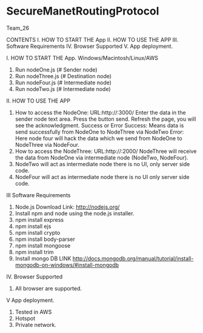 SecureManetRoutingProtocol
==========================

Team_26


CONTENTS
I.	HOW TO START THE App
II. HOW TO USE THE APP
III. Software Requirements
IV. Browser Supported
V. App deployment.

I. HOW TO START THE App.
Windows/Macintosh/Linux/AWS

1. Run nodeOne.js   (# Sender node)
2. Run nodeThree.js (# Destination node)
3. Run nodeFour.js  (# Intermediate node)
4. Run nodeTwo.js   (# Intermediate node)

II. HOW TO USE THE APP
1. How to access the NodeOne: URL:http://<localhost>:3000/
   Enter the data in the sender node text area.
   Press the button send.
   Refresh the page, you will see the acknowledgment. Success or Error
   Success: Means data is send successfully from NodeOne to NodeThree via NodeTwo
   Error: Here node four will hack the data which we send from NodeOne to NodeThree via NodeFour.      
2. How to access the NodeThree: URL:http://<localhost>:2000/
   NodeThree will receive the data from NodeOne via intermediate node (NodeTwo, NodeFour).
3. NodeTwo will act as intermediate node there is no UI, only server side code.
4. NodeFour will act as intermediate node there is no UI only server side code.

III  Software Requirements

1. Node.js Download Link: http://nodejs.org/
2. Install npm and node using the node.js installer.
3. npm install express
4. npm install ejs
5. npm install crypto
6. npm install body-parser
7. npm install mongoose
8. npm install trim
9. Install mongo DB LINK http://docs.mongodb.org/manual/tutorial/install-mongodb-on-windows/#install-mongodb


IV.  Browser Supported
1. All browser are supported.

V  App deployment.

1. Tested in AWS
2. Hotspot
3. Private network.
